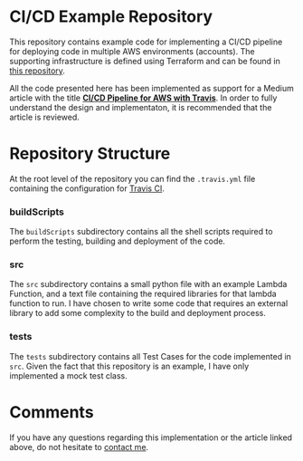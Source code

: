 
# CI/CD Example Repository
This repository contains example code for implementing a CI/CD pipeline for deploying code in multiple AWS environments (accounts). The supporting infrastructure is defined using Terraform and can be found in [this repository](https://github.com/stefangeorgescu970/aws-infrastructure).

All the code presented here has been implemented as support for a Medium article with the title [**CI/CD Pipeline for AWS with Travis**](https://medium.com/@stefan.georgescu.970/ci-cd-pipeline-for-aws-with-travis). In order to fully understand the design and implementaton, it is recommended that the article is reviewed.

# Repository Structure
At the root level of the repository you can find the `.travis.yml` file containing the configuration for [Travis CI](https://docs.travis-ci.com).

### buildScripts
The `buildScripts` subdirectory contains all the shell scripts required to perform the testing, building and deployment of the code.

### src
The `src` subdirectory contains a small python file with an example Lambda Function, and a text file containing the required libraries for that lambda function to run. I have chosen to write some code that requires an external library to add some complexity to the build and deployment process.

### tests
The `tests` subdirectory contains all Test Cases for the code implemented in `src`. Given the fact that this repository is an example, I have only implemented a mock test class.

# Comments
If you have any questions regarding this implementation or the article linked above, do not hesitate to [contact me](mailto:contact@stefangeorgescu.com).